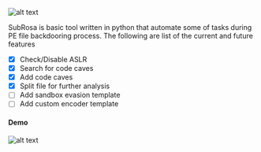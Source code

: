 ![alt text]( https://github.com/ihack4falafel/SubRosa/blob/master/Logo.png "SubRosa")

SubRosa is basic tool written in python that automate some of tasks during PE file backdooring process. The following are list of the current and future features
- [x] Check/Disable ASLR
- [x] Search for code caves
- [x] Add code caves
- [x] Split file for further analysis
- [ ] Add sandbox evasion template
- [ ] Add custom encoder template

#### Demo
![alt text](https://github.com/ihack4falafel/SubRosa/blob/master/Demo.gif)
